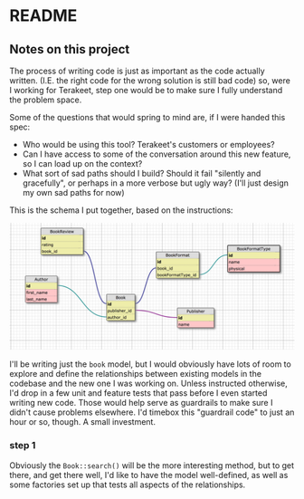 # README

## Notes on this project

The process of writing code is just as important as the code actually written. (I.E. the right code for the wrong solution is still bad code) so, were I working for Terakeet, step one would be to make sure I fully understand the problem space.

Some of the questions that would spring to mind are, if I were handed this spec:
- Who would be using this tool? Terakeet's customers or employees?
- Can I have access to some of the conversation around this new feature, so I can load up on the context?
- What sort of sad paths should I build? Should it fail "silently and gracefully", or perhaps in a more verbose but ugly way? (I'll just design my own sad paths for now)

This is the schema I put together, based on the instructions:

![schema](WWW_SQL_Designer_-_default.jpg)


I'll be writing just the `book` model, but I would obviously have lots of room to explore and define the relationships between existing models in the codebase and the new one I was working on. Unless instructed otherwise, I'd drop in a few unit and feature tests that pass before I even started writing new code. Those would help serve as guardrails to make sure I didn't cause problems elsewhere. I'd timebox this "guardrail code" to just an hour or so, though. A small investment.


### step 1

Obviously the `Book::search()` will be the more interesting method, but to get there, and get there well, I'd like to have the model well-defined, as well as some factories set up that tests all aspects of the relationships.
